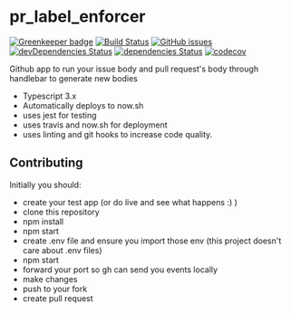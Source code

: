 # pr_label_enforcer

[![Greenkeeper badge](https://badges.greenkeeper.io/fossapps/pr_label_enforcer.svg)](https://greenkeeper.io/)
[![Build Status](https://travis-ci.com/fossapps/pr_label_enforcer.svg)](https://travis-ci.com/fossapps/pr_label_enforcer)
[![GitHub issues](https://img.shields.io/github/issues/fossapps/pr_label_enforcer.svg)](https://github.com/fossapps/pr_label_enforcer/issues)
[![devDependencies Status](https://david-dm.org/fossapps/pr_label_enforcer/dev-status.svg)](https://david-dm.org/fossapps/pr_label_enforcer?type=dev)
[![dependencies Status](https://david-dm.org/fossapps/pr_label_enforcer/status.svg)](https://david-dm.org/fossapps/pr_label_enforcer)
[![codecov](https://codecov.io/gh/fossapps/pr_label_enforcer/branch/master/graph/badge.svg)](https://codecov.io/gh/fossapps/pr_label_enforcer)

Github app to run your issue body and pull request's body through handlebar to generate new bodies

- Typescript 3.x
- Automatically deploys to now.sh
- uses jest for testing
- uses travis and now.sh for deployment
- uses linting and git hooks to increase code quality.

## Contributing

Initially you should:

- create your test app (or do live and see what happens :) )
- clone this repository
- npm install
- npm start
- create .env file and ensure you import those env (this project doesn't care about .env files)
- npm start
- forward your port so gh can send you events locally
- make changes
- push to your fork
- create pull request
